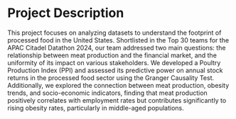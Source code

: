 # Project Description

This project focuses on analyzing datasets to understand the footprint of processed food in the United States. Shortlisted in the Top 30 teams for the APAC Citadel Datathon 2024, our team addressed two main questions: the relationship between meat production and the financial market, and the uniformity of its impact on various stakeholders. We developed a Poultry Production Index (PPI) and assessed its predictive power on annual stock returns in the processed food sector using the Granger Causality Test. Additionally, we explored the connection between meat production, obesity trends, and socio-economic indicators, finding that meat production positively correlates with employment rates but contributes significantly to rising obesity rates, particularly in middle-aged populations.






